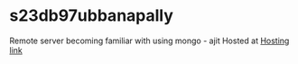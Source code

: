# s23db97ubbanapally
Remote server
becoming familiar with using mongo  - ajit
Hosted at [Hosting link](https://s23db97ubbanapally.onrender.com)


